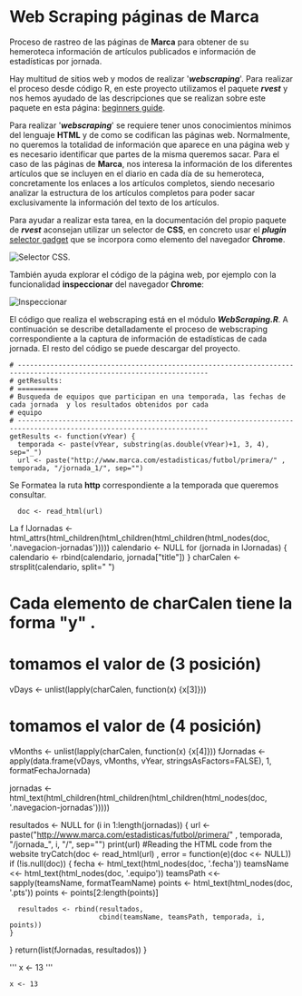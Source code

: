 # Web Scraping páginas de Marca

Proceso de rastreo de las páginas de **Marca** para obtener de su hemeroteca información de artículos publicados e información de estadísticas por jornada.

Hay multitud de sitios web y modos de realizar '***webscraping***'. Para realizar el proceso desde código R, en este proyecto utilizamos el paquete *****rvest***** y nos hemos ayudado de las descripciones que se realizan sobre este paquete en esta página: [beginners guide](https://www.analyticsvidhya.com/blog/2017/03/beginners-guide-on-web-scraping-in-r-using-rvest-with-hands-on-knowledge/).

Para realizar '***webscraping***' se requiere tener unos conocimientos mínimos del lenguaje **HTML** y de como se codifican las páginas web. Normalmente, no queremos la totalidad de información que aparece en una página web y es necesario identificar que partes de la misma queremos sacar. Para el caso de las páginas de **Marca**, nos interesa la información de los diferentes artículos que se incluyen en el diario en cada día de su hemeroteca, concretamente los enlaces a los artículos completos, siendo necesario analizar la estructura de los artículos completos para poder sacar exclusivamente la información del texto de los artículos.

Para ayudar a realizar esta tarea, en la documentación del propio paquete de *****rvest***** aconsejan utilizar un selector de **CSS**, en concreto usar el ***plugin*** [selector gadget](http://selectorgadget.com/) que se incorpora como elemento del navegador **Chrome**.

![Selector CSS](https://github.com/jluqueor/predictor_jornada_liga/blob/master/img/webScrapingSelectorCSS.JPG).

También ayuda explorar el código de la página web, por ejemplo con la funcionalidad **inspeccionar** del navegador **Chrome**:

![Inspeccionar](https://github.com/jluqueor/predictor_jornada_liga/blob/master/img/InspeccionarElementoChrome.JPG)

El código que realiza el webscraping está en el módulo *****WebScraping.R*****. A continuación se describe detalladamente el proceso de webscraping correspondiente a la captura de información de estadísticas de cada jornada. El resto del código se puede descargar del proyecto.

    # ---------------------------------------------------------------------------------------------------------------------
    # getResults:
    # ==========
    # Busqueda de equipos que participan en una temporada, las fechas de cada jornada  y los resultados obtenidos por cada
    # equipo
    # ---------------------------------------------------------------------------------------------------------------------
    getResults <- function(vYear) {
      temporada <- paste(vYear, substring(as.double(vYear)+1, 3, 4), sep="_")
      url <- paste("http://www.marca.com/estadisticas/futbol/primera/" , temporada, "/jornada_1/", sep="")

Se Formatea la ruta **http** correspondiente a la temporada que queremos consultar.

      doc <- read_html(url)

La f
  lJornadas <- html_attrs(html_children(html_children(html_children(html_nodes(doc, '.navegacion-jornadas')))))
  calendario <- NULL
  for (jornada in lJornadas) {
    calendario <- rbind(calendario, jornada["title"])
  }
  charCalen <- strsplit(calendario, split=" ")
  # Cada elemento de charCalen tiene la forma <dia1> "y" <dia2> <mes>.
  # tomamos el valor de <dia2> (3 posición)
  vDays <- unlist(lapply(charCalen, function(x) {x[3]}))
  # tomamos el valor de <mes> (4 posición)
  vMonths <- unlist(lapply(charCalen, function(x) {x[4]}))
  fJornadas <- apply(data.frame(vDays, vMonths, vYear, stringsAsFactors=FALSE), 1, formatFechaJornada) 

  jornadas <- html_text(html_children(html_children(html_children(html_nodes(doc, '.navegacion-jornadas')))))
  
  resultados <- NULL
  for (i in 1:length(jornadas)) {
    url <- paste("http://www.marca.com/estadisticas/futbol/primera/" , temporada, "/jornada_", i, "/", sep="")
    print(url)
    #Reading the HTML code from the website
    tryCatch(doc <- read_html(url)
             , error = function(e)(doc <<- NULL))
    if (!is.null(doc)) {
      fecha <- html_text(html_nodes(doc, '.fecha'))
      teamsName <<- html_text(html_nodes(doc, '.equipo'))
      teamsPath <<- sapply(teamsName, formatTeamName)
      points <- html_text(html_nodes(doc, '.pts'))
      points <- points[2:length(points)]
      
      resultados <- rbind(resultados,
                          cbind(teamsName, teamsPath, temporada, i, points))
    }
  }
  return(list(fJornadas, resultados))
}

'''
x <- 13
'''

    x <- 13
